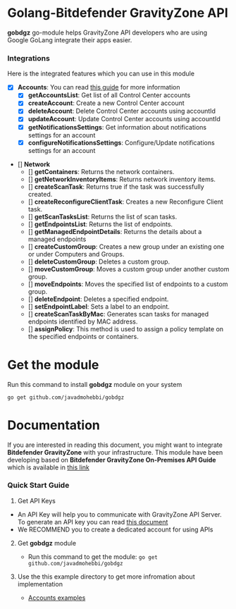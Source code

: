 # Golang-Bitdefender GravityZone API
**gobdgz** go-module helps GravityZone API developers who are using Google GoLang integrate their apps easier.

### Integrations
Here is the integrated features which you can use in this module
- [x] **Accounts**: You can read [this guide](http://download.bitdefender.com/business/API/Bitdefender_GravityZone_On-Premises_APIGuide_enUS.pdf#page=11&zoom=100,33,112) for more information
    - [x] **getAccountsList**: Get list of all Control Center accounts
    - [x] **createAccount**: Create a new Control Center account
    - [x] **deleteAccount**: Delete Control Center accounts using accountId
    - [x] **updateAccount**: Update Control Center accounts using accountId
    - [x] **getNotificationsSettings**: Get information about notifications settings for an account
    - [x] **configureNotificationsSettings**: Configure/Update notifications settings for an account

- [] **Network**
    - [] **getContainers**: Returns the network containers.
    - [] **getNetworkInventoryItems**: Returns network inventory items.
    - [] **createScanTask**: Returns true if the task was successfully created.
    - [] **createReconfigureClientTask**: Creates a new Reconfigure Client task.
    - [] **getScanTasksList**: Returns the list of scan tasks.
    - [] **getEndpointsList**: Returns the list of endpoints.
    - [] **getManagedEndpointDetails**: Returns the details about a managed endpoints
    - [] **createCustomGroup**: Creates a new group under an existing one or under Computers and Groups.
    - [] **deleteCustomGroup**: Deletes a custom group.
    - [] **moveCustomGroup**: Moves a custom group under another custom group.
    - [] **moveEndpoints**: Moves the specified list of endpoints to a custom group.
    - [] **deleteEndpoint**: Deletes a specified endpoint.
    - [] **setEndpointLabel**: Sets a label to an endpoint.
    - [] **createScanTaskByMac**: Generates scan tasks for managed endpoints identified by MAC address.
    - [] **assignPolicy**: This method is used to assign a policy template on the specified endpoints or containers.


# Get the module
Run this command to install **gobdgz** module on your system
```
go get github.com/javadmohebbi/gobdgz
```


# Documentation
If you are interested in reading this document, you might want to integrate **Bitdefender GravityZone** with your infrastructure. This module have been developing based on **Bitdefender GravityZone On-Premises API Guide** which is available in [this link](http://download.bitdefender.com/business/API/Bitdefender_GravityZone_On-Premises_APIGuide_enUS.pdf)

### Quick Start Guide
1. Get API Keys
- An API Key will help you to communicate with GravityZone API Server. To generate an API key you can read [this document](http://download.bitdefender.com/business/API/Bitdefender_GravityZone_On-Premises_APIGuide_enUS.pdf#page=7&zoom=100,33,85)
- We RECOMMEND you to create a dedicated account for using APIs
2. Get **gobdgz** module
    - Run this command to get the module: ```go get github.com/javadmohebbi/gobdgz```

3. Use the this example directory to get more infromation about implementation
    - [Accounts examples](example/accounts)
